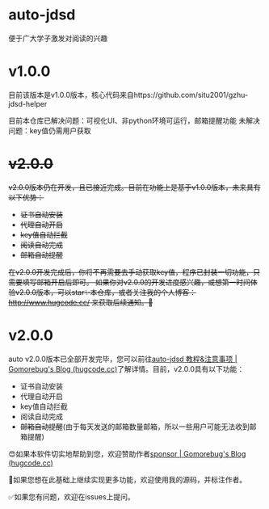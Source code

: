 # auto-jdsd

便于广大学子激发对阅读的兴趣

# v1.0.0

目前该版本是v1.0.0版本，核心代码来自https://github.com/situ2001/gzhu-jdsd-helper

目前本仓库已解决问题：可视化UI、非python环境可运行，邮箱提醒功能
未解决问题：key值仍需用户获取

# ~~v2.0.0~~

~~v2.0.0版本仍在开发，且已接近完成。目前在功能上是基于v1.0.0版本，未来具有以下优势：~~

+ ~~证书自动安装~~
+ ~~代理自动开启~~
+ ~~key值自动拦截~~
+ ~~阅读自动完成~~
+ ~~邮箱自动提醒~~

~~在v2.0.0开发完成后，你将不再需要去手动获取key值，程序已封装一切功能，只需要填写邮箱开启后即可。
如果你对v2.0.0的开发进度感兴趣，或想第一时间体验v2.0.0版本，可以star✨本仓库，或者关注我的个人博客：http://www.hugcode.cc/ 来获取后续通知。🤩~~



# v2.0.0

auto v2.0.0版本已全部开发完毕，您可以前往[auto-jdsd 教程&注意事项 | Gomorebug's Blog (hugcode.cc)](https://www.hugcode.cc/post/j1205dsd.html)了解详情。目前，v2.0.0具有以下功能：

+ 证书自动安装
+ 代理自动开启
+ key值自动拦截
+ 阅读自动完成
+ ~~邮箱自动提醒~~(由于每天发送的邮箱数量邮箱，所以一些用户可能无法收到邮箱提醒)



😍如果本软件切实地帮助到您，欢迎赞助作者[sponsor | Gomorebug's Blog (hugcode.cc)](https://www.hugcode.cc/sponsor/)

🔗如果您想在此基础上继续实现更多功能，欢迎使用我的源码，并标注作者。

✅如果您有问题，欢迎在issues上提问。



